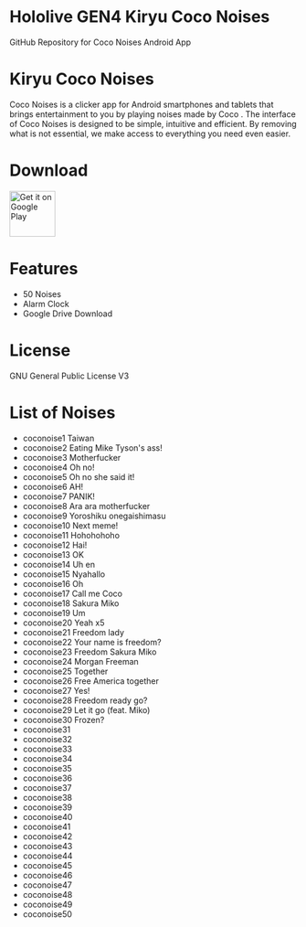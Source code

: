 # Hololive GEN4 Kiryu Coco Noises
 GitHub Repository for Coco Noises Android App
 
# Kiryu Coco Noises
Coco Noises is a clicker app for Android smartphones and tablets that brings entertainment to you by playing noises made by Coco .
The interface of Coco Noises is designed to be simple, intuitive and efficient. By removing what is not essential, we make access to everything you need even easier.

# Download
[<img src="https://play.google.com/intl/en_us/badges/images/generic/en_badge_web_generic.png"
alt="Get it on Google Play"
height="80">](https://play.google.com/store/apps/details?id=com.yuzumin.coconoises)

# Features
* 50 Noises
* Alarm Clock
* Google Drive Download

# License
GNU General Public License V3

# List of Noises
* coconoise1  Taiwan
* coconoise2  Eating Mike Tyson's ass! 
* coconoise3  Motherfucker
* coconoise4  Oh no!
* coconoise5  Oh no she said it! 
* coconoise6  AH!
* coconoise7  PANIK!
* coconoise8  Ara ara motherfucker
* coconoise9  Yoroshiku onegaishimasu
* coconoise10 Next meme!
* coconoise11 Hohohohoho
* coconoise12 Hai!
* coconoise13 OK
* coconoise14 Uh en
* coconoise15 Nyahallo
* coconoise16 Oh
* coconoise17 Call me Coco
* coconoise18 Sakura Miko
* coconoise19 Um
* coconoise20 Yeah x5
* coconoise21 Freedom lady
* coconoise22 Your name is freedom?
* coconoise23 Freedom Sakura Miko
* coconoise24 Morgan Freeman
* coconoise25 Together
* coconoise26 Free America together
* coconoise27 Yes!
* coconoise28 Freedom ready go?
* coconoise29 Let it go (feat. Miko)
* coconoise30 Frozen?
* coconoise31
* coconoise32
* coconoise33
* coconoise34
* coconoise35
* coconoise36
* coconoise37
* coconoise38
* coconoise39
* coconoise40
* coconoise41
* coconoise42
* coconoise43
* coconoise44
* coconoise45
* coconoise46
* coconoise47
* coconoise48
* coconoise49
* coconoise50
